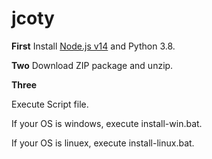 # jcoty


**First**
Install [Node.js v14](https://nodejs.org/dist/v14.18.1/node-v14.18.1-x64.msi "Node.js")  and Python 3.8.



__Two__
Download ZIP package and unzip.


__Three__

Execute Script file.

If your OS is windows, execute install-win.bat.

If your OS is linuex, execute install-linux.bat.

